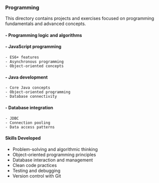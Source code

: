 ### Programming
This directory contains projects and exercises focused on programming fundamentals and advanced concepts.


#### - Programming logic and algorithms


#### - JavaScript programming

    - ES6+ features
    - Asynchronous programming
    - Object-oriented concepts


#### - Java development

    - Core Java concepts
    - Object-oriented programming
    - Database connectivity


#### - Database integration

    - JDBC
    - Connection pooling
    - Data access patterns


#### Skills Developed

- Problem-solving and algorithmic thinking
- Object-oriented programming principles
- Database interaction and management
- Clean code practices
- Testing and debugging
- Version control with Git